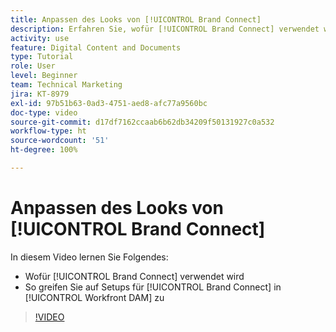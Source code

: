 ```yaml
---
title: Anpassen des Looks von [!UICONTROL Brand Connect]
description: Erfahren Sie, wofür [!UICONTROL Brand Connect] verwendet wird und wie Sie auf Setups für [!UICONTROL Brand Connect] in [!UICONTROL Workfront DAM] zugreifen können.
activity: use
feature: Digital Content and Documents
type: Tutorial
role: User
level: Beginner
team: Technical Marketing
jira: KT-8979
exl-id: 97b51b63-0ad3-4751-aed8-afc77a9560bc
doc-type: video
source-git-commit: d17df7162ccaab6b62db34209f50131927c0a532
workflow-type: ht
source-wordcount: '51'
ht-degree: 100%

---
```


# Anpassen des Looks von [!UICONTROL Brand Connect]

In diesem Video lernen Sie Folgendes:

* Wofür [!UICONTROL Brand Connect] verwendet wird
* So greifen Sie auf Setups für [!UICONTROL Brand Connect] in [!UICONTROL Workfront DAM] zu

>[!VIDEO](https://video.tv.adobe.com/v/335241/?quality=12&learn=on&enablevpops)
